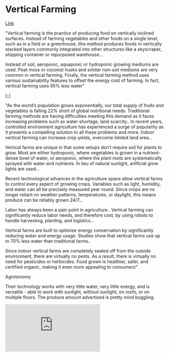 # Vertical Farming

[Link](https://www.thebalancesmb.com/what-you-should-know-about-vertical-farming-4144786)

"Vertical farming is the practice of producing food on vertically
inclined surfaces. Instead of farming vegetables and other foods on a
single level, such as in a field or a greenhouse, this method produces
foods in vertically stacked layers commonly integrated into other
structures like a skyscraper, shipping container or repurposed
warehouse...

Instead of soil, aeroponic, aquaponic or hydroponic growing mediums
are used. Peat moss or coconut husks and similar non-soil mediums are
very common in vertical farming. Finally, the vertical farming method
uses various sustainability features to offset the energy cost of
farming. In fact, vertical farming uses 95% less water"

[[-]](https://www.plugandplaytechcenter.com/resources/indoor-vertical-farming-new-era-agriculture/)

"As the world’s population grows exponentially, our total supply of
fruits and vegetables is falling 22% short of global nutritional
needs. Traditional farming methods are having difficulties meeting
this demand as it faces increasing problems such as water shortage,
land scarcity.. In recent years, controlled environment agriculture
has experienced a surge of popularity as it presents a compelling
solution to all these problems and more. Indoor vertical farming can
increase crop yields, overcome limited land area...

Vertical farms are unique in that some setups don’t require soil for
plants to grow. Most are either hydroponic, where vegetables is grown
in a nutrient-dense bowl of water, or aeroponic, where the plant roots
are systematically sprayed with water and nutrients. In lieu of
natural sunlight, artificial grow lights are used...

Recent technological advances in the agriculture space allow vertical
farms to control every aspect of growing crops. Variables such as
light, humidity, and water can all be precisely measured year
round. Since crops are no longer reliant on weather patterns,
temperatures, or daylight, this means produce can be reliably grown
24/7...

Labor has always been a pain point in agriculture..  Vertical farming
can significantly reduce labor needs, and therefore cost, by using
robots to handle harvesting, planting, and logistics...

Vertical farms are built to optimize energy conservation by
significantly reducing water and energy usage. Studies show that
vertical farms use up to 70% less water than traditional farms..

Since indoor vertical farms are completely sealed off from the outside
environment, there are virtually no pests. As a result, there is
virtually no need for pesticides or herbicides. Food grown is
healthier, safer, and certified organic, making it even more appealing
to consumers"

Agrotonomy

Their technology works with very little water, very little energy, and
is versatile - able to work with sunlight, without sunlight, on roofs,
or on multiple floors. The produce amount advertised is pretty mind
boggling.

<iframe height="150" src="https://www.youtube.com/embed/hCQHwimJFGM" title="Vertical Farming with Aeroponics: Top 7 Benefits of a Tower Farm" frameborder="0" allow="accelerometer; autoplay; clipboard-write; encrypted-media; gyroscope; picture-in-picture; web-share" allowfullscreen></iframe>

